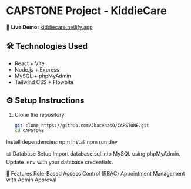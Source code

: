 # CAPSTONE Project - KiddieCare

🚀 **Live Demo:** [kiddiecare.netlify.app](https://kiddiecare.netlify.app/)

## 🛠️ Technologies Used
- React + Vite
- Node.js + Express
- MySQL + phpMyAdmin
- Tailwind CSS + Flowbite

## ⚙️ Setup Instructions
1. Clone the repository:
   ```bash
   git clone https://github.com/Jbacenas0/CAPSTONE.git
   cd CAPSTONE
Install dependencies:
npm install
npm run dev

📊 Database Setup
Import database.sql into MySQL using phpMyAdmin.
Update .env with your database credentials.

🔐 Features
Role-Based Access Control (RBAC)
Appointment Management with Admin Approval
